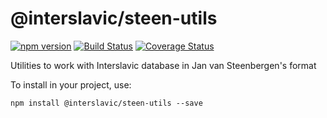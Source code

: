 # @interslavic/steen-utils

[![npm version](https://badge.fury.io/js/%40interslavic%2Fsteen-utils.svg)](https://badge.fury.io/js/%40interslavic%2Fsteen-utils)
[![Build Status](https://github.com/medzuslovjansky/steen-utils/actions/workflows/ci.yml/badge.svg)](https://github.com/medzuslovjansky/steen-utils/actions/workflows/ci)
[![Coverage Status](https://coveralls.io/repos/github/medzuslovjansky/steen-utils/badge.svg?branch=main)](https://coveralls.io/github/medzuslovjansky/steen-utils?branch=main)

Utilities to work with Interslavic database in Jan van Steenbergen's format

To install in your project, use:

```
npm install @interslavic/steen-utils --save
```

